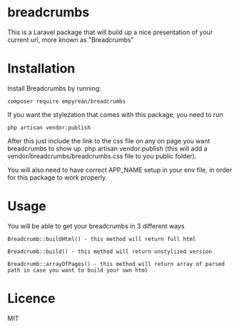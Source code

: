 # breadcrumbs

This is a Laravel package that will build up a nice presentation of your current url, more known as "Breadcrumbs"

# Installation

Install Breadcrumbs by running:
```
composer require empyrean/breadcrumbs
```
If you want the stylezation that comes with this package, you need to run
```
php artisan vendor:publish
```
After this just include the link to the css file on any on page you want breadcrumbs to show up.
php artisan vendor:publish (this will add a vendor/breadcrumbs/breadcrumbs.css file to you public folder). 

You will also need to have correct APP_NAME setup in your env file, in order for this package to work properly.
# Usage
You will be able to get your breadcrumbs in 3 different ways
```
Breadcrumb::buildHtml() - this method will return full html 

Breadcrumb::build() - this method will return unstylized version

Breadcrumb::arrayOfPages() - this method will return array of parsed path in case you want to build your own html
```
# Licence

MIT
